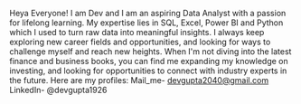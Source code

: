 
Heya Everyone! I am Dev and I am an aspiring Data Analyst with a passion for lifelong learning.
My expertise lies in SQL, Excel, Power BI and Python which I used to turn raw data into meaningful insights.
I always keep exploring new career fields and opportunities, and looking for ways to challenge myself and reach new heights.
When I'm not diving into the latest finance and business books, you can find me expanding my knowledge on investing, and looking for opportunities to connect with industry experts in the future.
Here are my profiles:
      Mail_me- devgupta2040@gmail.com
      LinkedIn- @devgupta1926

<!---
devgupta1907/devgupta1907 is a ✨ special ✨ repository because its `README.md` (this file) appears on your GitHub profile.
You can click the Preview link to take a look at your changes.
--->
